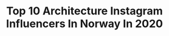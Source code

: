 ---
title: Top 10 Architecture Instagram Influencers In Norway In 2020
description: >-
  Find top architecture Instagram influencers in Norway in 2020. Most popular hashtags: #norway #norge #architecture #visitnorway.
platform: Instagram
profiles:
  - username: "pk.prakashphotography"
    fullname: >-
      Prakash (prakash photography)
    location: "Norway"
    followers: 13172
    engagement: 669
    commentsToLikes: 0.048394
    avatar: "https://scontent-lhr8-1.cdninstagram.com/v/t51.2885-19/s320x320/79944021_2969859203048850_6305531909204082688_n.jpg?_nc_ht=scontent-lhr8-1.cdninstagram.com&_nc_ohc=F-SXYVNGqPcAX9NDtOg&oh=6fdf1cc1bcdf01b85173d17b7c8b1c40&oe=5EBA520F"
    verified: false
    hashtags: "#dubaimedia, #lonelyplanet, #sonyalpha, #auroraboralis"
  - username: "espen.surnevik"
    fullname: >-
      espen surnevik
    location: "Norway"
    followers: 33311
    engagement: 124
    commentsToLikes: 0.013861
    avatar: "https://scontent-lhr8-1.cdninstagram.com/v/t51.2885-19/s320x320/38081198_316551515581295_5990249741668057088_n.jpg?_nc_ht=scontent-lhr8-1.cdninstagram.com&_nc_ohc=y7B9w2RzM5QAX8ScXqM&oh=ee3de1f1ab3767dfba0860f4be23eea5&oe=5EA8E3AF"
    verified: false
    hashtags: "#solachurch, #norwegianarchitecture, #trearkitektur, #jangroth"
  - username: "reiulframstadarkitekter"
    fullname: >-
      Reiulf Ramstad Arkitekter
    location: "Norway"
    followers: 53555
    engagement: 230
    commentsToLikes: 0.005895
    avatar: "https://scontent-ams4-1.cdninstagram.com/v/t51.2885-19/s320x320/88204887_190301528894369_2204200928821641216_n.jpg?_nc_ht=scontent-ams4-1.cdninstagram.com&_nc_ohc=cEDGn_RXMvQAX-GOg9I&oh=99d3d4c8fc4d272268008d94a1c1853c&oe=5EA3C9AF"
    verified: false
    hashtags: "#archidesign, #design, #arquitetando, #travelphotography"
  - username: "antarctica_vampire"
    fullname: >-
      Jessica
    location: "Norway"
    followers: 7666
    engagement: 2168
    commentsToLikes: 0.028587
    avatar: "https://scontent-ssn1-1.cdninstagram.com/v/t51.2885-19/s320x320/91588789_839869429851155_5292139705767297024_n.jpg?_nc_ht=scontent-ssn1-1.cdninstagram.com&_nc_ohc=ZCMKNoeXpjYAX-yP9CT&oh=bc70604a40317453ffd3a1c744c16877&oe=5EB31535"
    verified: false
    hashtags: "#fishnets, #creepycute, #tights, #mountains"
  - username: "heidiandjorn"
    fullname: >-
      HEIDI ♡ JORN
    location: "Norway"
    followers: 6183
    engagement: 830
    commentsToLikes: 0.068455
    avatar: "https://scontent-ams4-1.cdninstagram.com/v/t51.2885-19/s320x320/91755689_262599231422387_7979246626839461888_n.jpg?_nc_ht=scontent-ams4-1.cdninstagram.com&_nc_ohc=ue_WMhiALW4AX-qbt1n&oh=102a1d7b022b023cabdf834cc5643d21&oe=5EB7BC1A"
    verified: false
    hashtags: "#dreamsea, #stayhome, #journeyofcouples, #langrenn"
  - username: "kimsorens1"
    fullname: >-
      Kim Sørensen | TravelPhoto
    location: "Norway"
    followers: 60183
    engagement: 156
    commentsToLikes: 0.058960
    avatar: "https://scontent-lhr8-1.cdninstagram.com/v/t51.2885-19/s320x320/84326163_202177840874411_165993081466781696_n.jpg?_nc_ht=scontent-lhr8-1.cdninstagram.com&_nc_ohc=GTcltXrS74wAX9xMfxB&oh=0cd050f8c44d92539fb6493366f80a95&oe=5EBB19C8"
    verified: false
    hashtags: "#goodcompany, #change, #travelfilm, #reisetips"
  - username: "marius_backer"
    fullname: >-
      Marius Backer
    location: "Norway"
    followers: 18473
    engagement: 881
    commentsToLikes: 0.043247
    avatar: "https://scontent-lhr8-1.cdninstagram.com/v/t51.2885-19/s320x320/92303588_699631514175789_599142100931444736_n.jpg?_nc_ht=scontent-lhr8-1.cdninstagram.com&_nc_ohc=LhCL1jgFpyoAX-bVnfk&oh=67e619415ca8de16ea14ad9fcf987142&oe=5EBB21E3"
    verified: false
    hashtags: "#julen2019, #southeastasia, #rockclimbing, #unescoworldheritage"
  - username: "afurulund"
    fullname: >-
      Anita Furulund🇳🇴
    location: "Norway"
    followers: 4976
    engagement: 1280
    commentsToLikes: 0.126771
    avatar: "https://instagram.foko1-1.fna.fbcdn.net/v/t51.2885-19/s320x320/59410812_909106242765669_6413768160259866624_n.jpg?_nc_ht=instagram.foko1-1.fna.fbcdn.net&_nc_ohc=zWbQSPTrPDcAX8FialU&oh=180b7c8f5924162a0e0b023da4a3a8fe&oe=5E9B272B"
    verified: false
    hashtags: "#welcomespring, #river, #spring, #viewsofnorway"
  - username: "liisachristensen"
    fullname: >-
      Lisa | Norway
    location: "Norway"
    followers: 2460
    engagement: 2505
    commentsToLikes: 0.076136
    avatar: "https://scontent-lhr8-1.cdninstagram.com/v/t51.2885-19/s320x320/91704602_1471103133063604_8615142863161786368_n.jpg?_nc_ht=scontent-lhr8-1.cdninstagram.com&_nc_ohc=zf9kYwHrAJwAX-6hAt3&oh=13fe3186b6e84c05548fe63ce95d3b7c&oe=5EB8F762"
    verified: false
    hashtags: "#norges, #norway, #nortrip, #ourmoodydays"
  - username: "luca_castagnini_"
    fullname: >-
      Luca🇮🇹 🆃🆆🅴🅽🆃🆈 📷
    location: "Norway"
    followers: 36776
    engagement: 439
    commentsToLikes: 0.064986
    avatar: "https://scontent-lhr8-1.cdninstagram.com/v/t51.2885-19/s320x320/83816795_2796972570399043_7254473644418531328_n.jpg?_nc_ht=scontent-lhr8-1.cdninstagram.com&_nc_ohc=7horB46xWpsAX-bcQ__&oh=9225d358721995e46c9cb78e15795fb2&oe=5EB8B27A"
    verified: false
    hashtags: "#algarveportugal, #dolomiten, #cityscape, #mittnorge"
---